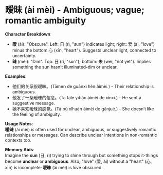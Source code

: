 # **暧昧 (ài mèi) - Ambiguous; vague; romantic ambiguity**

**Character Breakdown**:  
- **暧** (ài): "Obscure". Left: 日 (rì, "sun") indicates light; right: 爱 (ài, "love") minus the bottom 心 (xīn, "heart"). Suggests unclear light, connected to uncertainty.  
- **昧** (mèi): "Dim". Top: 日 (rì, "sun"); bottom: 未 (wèi, "not yet"). Implies something the sun hasn’t illuminated-dim or unclear.

**Examples**:  
- 他们的关系很暧昧。(Tāmen de guānxì hěn àimèi.) - Their relationship is ambiguous.  
- 他发了一条暧昧的信息。(Tā fāle yītiáo àimèi de xìnxī.) - He sent a suggestive message.  
- 她不喜欢暧昧的感觉。(Tā bù xǐhuān àimèi de gǎnjué.) - She doesn’t like the feeling of ambiguity.

**Usage Notes**:  
**暧昧** (ài mèi) is often used for unclear, ambiguous, or suggestively romantic relationships or messages. Can describe unclear intentions in non-romantic contexts too.

**Memory Aids**:  
Imagine the **sun** (日, rì) trying to shine through but something stops it-things become **unclear** or **ambiguous**. Also, "love" (爱, ài) without a "heart" (心, xīn) is incomplete-**曖昧** (ài mèi) is love obscured.